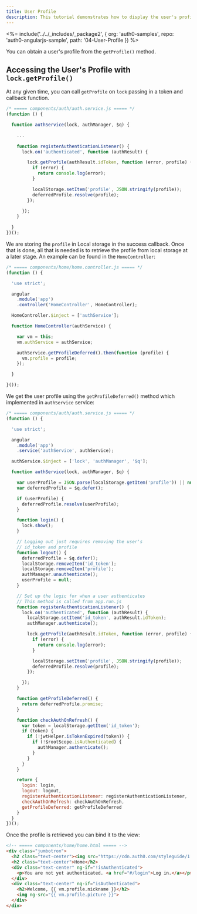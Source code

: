 ```yaml
---
title: User Profile
description: This tutorial demonstrates how to display the user's profile
---
```


<%= include('../../_includes/_package2', {
  org: 'auth0-samples',
  repo: 'auth0-angularjs-sample',
  path: '04-User-Profile
}) %>

You can obtain a user's profile from the `getProfile()` method.

## Accessing the User's Profile with `lock.getProfile()`

At any given time, you can call `getProfile` on `lock` passing in a token and callback function.

```js
/* ===== components/auth/auth.service.js ===== */
(function () {

  function authService(lock, authManager, $q) {

    ...
   
    function registerAuthenticationListener() {
      lock.on('authenticated', function (authResult) {

        lock.getProfile(authResult.idToken, function (error, profile) {
          if (error) {
            return console.log(error);
          }

          localStorage.setItem('profile', JSON.stringify(profile));
          deferredProfile.resolve(profile);
        });

      });
    }
	
  }
})();
```

We are storing the `profile` in Local storage in the success callback. Once that is done, all that is needed is to retrieve the profile from local storage at a later stage. An example can be found in the `HomeController`:

```js
/* ===== components/home/home.controller.js ===== */
(function () {

  'use strict';

  angular
    .module('app')
    .controller('HomeController', HomeController);

  HomeController.$inject = ['authService'];

  function HomeController(authService) {

    var vm = this;
    vm.authService = authService;

    authService.getProfileDeferred().then(function (profile) {
      vm.profile = profile;
    });

  }

}());
```

We get the user profile using the `getProfileDeferred()` method which implemented in `authService` service:

```js
/* ===== components/auth/auth.service.js ===== */
(function () {

  'use strict';

  angular
    .module('app')
    .service('authService', authService);

  authService.$inject = ['lock', 'authManager', '$q'];

  function authService(lock, authManager, $q) {

    var userProfile = JSON.parse(localStorage.getItem('profile')) || null;
    var deferredProfile = $q.defer();

    if (userProfile) {
      deferredProfile.resolve(userProfile);
    }

    function login() {
      lock.show();
    }

    // Logging out just requires removing the user's
    // id_token and profile
    function logout() {
      deferredProfile = $q.defer();
      localStorage.removeItem('id_token');
      localStorage.removeItem('profile');
      authManager.unauthenticate();
      userProfile = null;
    }

    // Set up the logic for when a user authenticates
    // This method is called from app.run.js
    function registerAuthenticationListener() {
      lock.on('authenticated', function (authResult) {
        localStorage.setItem('id_token', authResult.idToken);
        authManager.authenticate();

        lock.getProfile(authResult.idToken, function (error, profile) {
          if (error) {
            return console.log(error);
          }

          localStorage.setItem('profile', JSON.stringify(profile));
          deferredProfile.resolve(profile);
        });

      });
    }

    function getProfileDeferred() {
      return deferredProfile.promise;
    }

    function checkAuthOnRefresh() {
      var token = localStorage.getItem('id_token');
      if (token) {
        if (!jwtHelper.isTokenExpired(token)) {
          if (!$rootScope.isAuthenticated) {
            authManager.authenticate();
          }
        }
      }
    }

    return {
      login: login,
      logout: logout,
      registerAuthenticationListener: registerAuthenticationListener,
      checkAuthOnRefresh: checkAuthOnRefresh,
      getProfileDeferred: getProfileDeferred
    }
  }
})();
```

Once the profile is retrieved you can bind it to the view:

```html
<!-- ===== components/home/home.html ===== -->
<div class="jumbotron">
  <h2 class="text-center"><img src="https://cdn.auth0.com/styleguide/1.0.0/img/badge.svg"></h2>
  <h2 class="text-center">Home</h2>
  <div class="text-center" ng-if="!isAuthenticated">
    <p>You are not yet authenticated. <a href="#/login">Log in.</a></p>
  </div>
  <div class="text-center" ng-if="isAuthenticated">
    <h2>Welcome, {{ vm.profile.nickname }}</h2>
    <img ng-src="{{ vm.profile.picture }}">
  </div>
</div>
```
